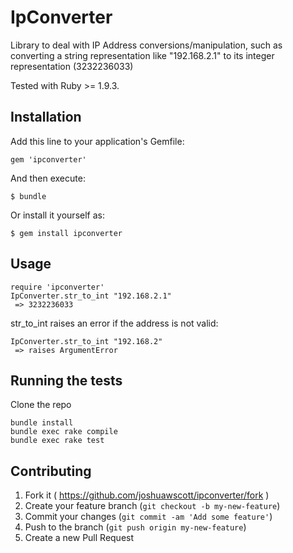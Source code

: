 # IpConverter

Library to deal with IP Address conversions/manipulation, such as converting
a string representation like "192.168.2.1" to its integer representation
(3232236033)

Tested with Ruby >= 1.9.3.

## Installation

Add this line to your application's Gemfile:

    gem 'ipconverter'

And then execute:

    $ bundle

Or install it yourself as:

    $ gem install ipconverter

## Usage

```
require 'ipconverter'
IpConverter.str_to_int "192.168.2.1"
 => 3232236033
```
str_to_int raises an error if the address is not valid:
```
IpConverter.str_to_int "192.168.2"
 => raises ArgumentError
```

## Running the tests

Clone the repo
```
bundle install
bundle exec rake compile
bundle exec rake test
```

## Contributing

1. Fork it ( https://github.com/joshuawscott/ipconverter/fork )
2. Create your feature branch (`git checkout -b my-new-feature`)
3. Commit your changes (`git commit -am 'Add some feature'`)
4. Push to the branch (`git push origin my-new-feature`)
5. Create a new Pull Request
